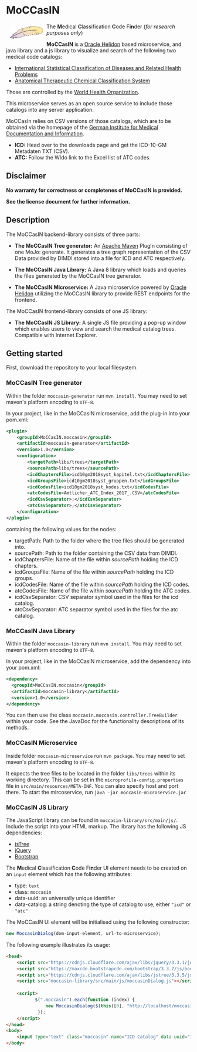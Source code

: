 # MoCCasIN
<img src="https://github.com/LarsHadidi/ResourcesRepository/blob/master/Feather.png" width="90" align="left" hspace="10" vspace="8" alt="Logo"/>

The **M**edical **C**lassification **C**ode F**in**der (*for research purposes only*)


**MoCCasIN** is a [Oracle Helidon](https://github.com/oracle/helidon) based microservice, and java library and a js library to visualize and search of the following two medical code catalogs:

- [International Statistical Classification of Diseases and Related Health Problems](https://en.wikipedia.org/wiki/International_Statistical_Classification_of_Diseases_and_Related_Health_Problems)
- [Anatomical Therapeutic Chemical Classification System](https://en.wikipedia.org/wiki/Anatomical_Therapeutic_Chemical_Classification_System)

Those are controlled by the [World Health Organization](http://www.who.int/).

This microservice serves as an open source service to include those catalogs into any server application. 

MoCCasIn relies on CSV versions of those catalogs, which are to be obtained via the homepage of the [German Institute for Medical Documentation and Information](https://www.dimdi.de/dynamic/en/homepage/index.html). 
- **ICD:** Head over to the downloads page and get the ICD-10-GM Metadaten TXT (CSV).
- **ATC:** Follow the WIdo link to the Excel list of ATC codes.

## Disclaimer
**No warranty for correctness or completenes of MoCCasIN is provided.**

**See the license document for further information.**

## Description

The MoCCasIN backend-library consists of three parts:

- **The MoCCasIN Tree generator:** An [Apache Maven](https://maven.apache.org/) PlugIn consisting of one MoJo: generate. It generates a tree graph representation of the CSV Data provided by DIMDI stored into a file for ICD and ATC respectively.

- **The MoCCasIN Java Library:** A Java 8 library which loads and queries the files generated by the MoCCasIN tree generator.

- **The MoCCasIN Microservice:** A Java microservice powered by [Oracle Helidon](https://github.com/oracle/helidon) utilizing the MoCCasIN library to provide REST endpoints for the frontend.

The MoCCasIN frontend-library consists of one JS library:

- **The MoCCasIN JS Library:** A single JS file providing a pop-up window which enables users to view and search the medical catalog trees. Compatible with Internet Explorer.

## Getting started

First, download the repository to your local filesystem.

### MoCCasIN Tree generator

Within the folder `moccasin-generator` run `mvn install`. You may need to set maven's platform encoding to `UTF-8`.

In your project, like in the MoCCasIN microservice, add the plug-in into your pom.xml:

```xml
<plugin>
    <groupId>MoCCasIN.moccasin</groupId>
    <artifactId>moccasin-generator</artifactId>
    <version>1.0</version>
    <configuration>
        <targetPath>libs/trees</targetPath>
        <sourcePath>libs/trees</sourcePath>
        <icdChaptersFile>icd10gm2018syst_kapitel.txt</icdChaptersFile>
        <icdGroupsFile>icd10gm2018syst_gruppen.txt</icdGroupsFile>
        <icdCodesFile>icd10gm2018syst_kodes.txt</icdCodesFile>
        <atcCodesFile>Amtlicher_ATC_Index_2017_.CSV</atcCodesFile>
        <icdCsvSeparator>;</icdCsvSeparator>
        <atcCsvSeparator>;</atcCsvSeparator>
    </configuration>
</plugin>
```
containing the following values for the nodes:
- targetPath: Path to the folder where the tree files should be generated into. 
- sourcePath: Path to the folder containing the CSV data from DIMDI.
- icdChaptersFile: Name of the file within *sourcePath* holding the ICD chapters.
- icdGroupsFile: Name of the file within *sourcePath* holding the ICD groups.
- icdCodesFile: Name of the file within *sourcePath* holding the ICD codes.
- atcCodesFile: Name of the file within *sourcePath* holding the ATC codes.
- icdCsvSeparator: CSV separator symbol used in the files for the icd catalog.
- atcCsvSeparator: ATC separator symbol used in the files for the atc catalog.

### MoCCasIN Java Library

Within the folder `moccasin-library` run `mvn install`. You may need to set maven's platform encoding to `UTF-8`.

In your project, like in the MoCCasIN microservice, add the dependency into your pom.xml:

```xml
<dependency>
  <groupId>MoCCasIN.moccasin</groupId>
  <artifactId>moccasin-library</artifactId>
  <version>1.0</version>
</dependency>
```

You can then use the class `moccasin.moccasin.controller.TreeBuilder` within your code. See the JavaDoc for the functionality descriptions of its methods.

### MoCCasIN Microservice

Inside folder `moccasin-microservice` run `mvn package`. You may need to set maven's platform encoding to `UTF-8`.

It expects the tree files to be located in the folder `libs/trees` within its working directory. This can be set in the `microprofile-config.properties` file in `src/main/resources/META-INF`. You can also specify host and port there. To start the mircoservice, run `java -jar moccasin-microservice.jar`

### MoCCasIN JS Library

The JavaScript library can be found in `moccasin-library/src/main/js/`. Include the script into your HTML markup. The library has the following JS dependencies:
- [jsTree](https://github.com/vakata/jstree)
- [jQuery](https://jquery.com/)
- [Bootstrap](https://getbootstrap.com/)

The **M**edical **C**lassification **C**ode F**in**der UI element needs to be created on an `input` element which has the following attributes:
- type: `text`
- class: `moccasin`
- data-uuid: an universally unique identifier
- data-catalog: a string denoting the type of catalog to use, either `"icd"` or `"atc"`

The MoCCasIN UI element will be initialised using the following constructor:

```js
new MoccasinDialog(dom-input-element, url-to-microservice);
```

The following example illustrates its usage:

```html
<head>
    <script src="https://cdnjs.cloudflare.com/ajax/libs/jquery/3.3.1/jquery.min.js"></script>
    <script src="https://maxcdn.bootstrapcdn.com/bootstrap/3.3.7/js/bootstrap.min.js"></script>
    <script src="https://cdnjs.cloudflare.com/ajax/libs/jstree/3.3.5/jstree.min.js"></script>
    <script src="moccasin-library/src/main/js/moccasinDialog.js"></script>

    <script>
           $(".moccasin").each(function (index) {
               new MoccasinDialog($(this)[0], "http://localhost/moccasin");
            });
    </script>
</head>
<body>
    <input type="text" class="moccasin" name="ICD Catalog" data-uuid="1b64534e-b164-4505-8fac-20f6a30d0661" data-catalog="icd"/>
</body>

```


